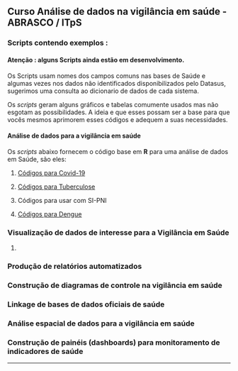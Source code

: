 ## **Curso Análise de dados na vigilância em saúde** - ABRASCO / ITpS

### Scripts contendo exemplos :

#### Atenção : alguns Scripts ainda estão em desenvolvimento.



Os Scripts usam nomes dos campos comuns nas bases de Saúde e algumas vezes nos dados não identificados disponibilizados pelo Datasus, sugerimos uma consulta ao dicionario de dados de cada sistema.

Os *scripts* geram alguns gráficos e tabelas comumente usados mas não esgotam as possibilidades. A ideia e que esses possam ser a base para que vocês mesmos aprimorem esses códigos e adequem a suas necessidades.



#### Análise de dados para a vigilância em saúde

 Os *scripts* abaixo fornecem o código  base em **R** para uma análise de dados em Saúde, são eles:

1. [Códigos para Covid-19](Script_Covid-19/script_covid19.R)  

2. [Códigos para Tuberculose](Script_TB/Script_tuberculose.R)

3. Códigos para usar com SI-PNI

4. [Códigos para Dengue](Script_Arbovirose/Script_Dengue.R)



### Visualização de dados de interesse para a Vigilância em Saúde

 

1.





### Produção de relatórios automatizados







### 

### Construção de diagramas de controle na vigilância em saúde







### Linkage de bases de dados oficiais de saúde



### Análise espacial de dados para a vigilância em saúde





### Construção de painéis (dashboards) para monitoramento de indicadores de saúde





---
